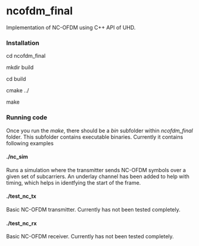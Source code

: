 # ncofdm_final
Implementation of NC-OFDM using C++ API of UHD.
### Installation
cd ncofdm_final

mkdir build

cd build

cmake ../

make
### Running code
Once you run the *make*, there should be a *bin* subfolder within *ncofdm_final* folder. This subfolder contains executable binaries. Currently it contains following examples
#### ./nc_sim
Runs a simulation where the transmitter sends NC-OFDM symbols over a given set of subcarriers. An underlay channel has been added to help with timing, which helps in identfying the start of the frame.
#### ./test_nc_tx
Basic NC-OFDM transmitter. Currently has not been tested completely. 
#### ./test_nc_rx
Basic NC-OFDM receiver. Currently has not been tested completely. 
